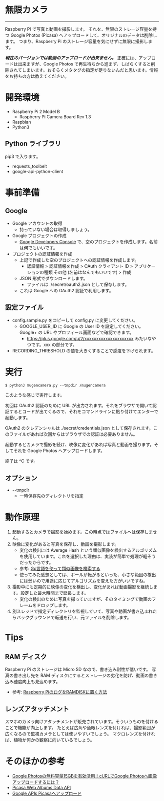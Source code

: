# 無限カメラ
----
Raspberry Pi で写真と動画を撮影します。
それを、無限のストレージ容量を持つ Google Photos (Picasa) へアップロードして、オリジナルのデータは削除します。
つまり、Raspberry Pi のストレージ容量を気にせずに無限に撮影します。

 ***現在のバージョンでは動画のアップロードが出来ません。*** 正確には、アップロードは出来ますが、Google Photos で再生待ちから進まず、しばらくすると削除されてしまいます。おそらくメタタグの指定が足りないんだと思います。情報をお持ちの方は教えてください。


# 開発環境
* Raspberry Pi 2 Model B
	* Raspberry Pi Camera Board Rev 1.3
* Raspbian
* Python3

## Python ライブラリ
pip3 で入ります。
* requests_toolbelt
* google-api-python-client


# 事前準備
## Google
* Google アカウントの取得
	* 持っていない場合は取得しましょう。
* Google プロジェクトの作成
	* [Google Developers Console](https://console.developers.google.com/) で、空のプロジェクトを作成します。名前は何でもいいです。
* プロジェクトの認証情報を作成
	* 上記で作成した空のプロジェクトへの認証情報を作成します。
		* 認証情報 > 認証情報を作成 > OAuth クライアント ID > アプリケーションの種類 その他 (名前はなんでもいいです) > 作成
	* JSON 形式でダウンロードします。
		* ファイルは ./secret/oauth2.json として保存します。
	* これは Google への OAuth2 認証で利用します。

## 設定ファイル
* config.sample.py をコピーして config.py に変更してください。
	* GOOGLE_USER_ID に Google の User ID を設定してください。 Google+ の URL やプロフィール画面などで確認できます。
		* https://plus.google.com/u/2/xxxxxxxxxxxxxxxxxxxxx みたいなやつです。xxx の部分です。
* RECORDING_THRESHOLD の値を大きくすることで感度を下げられます。


# 実行

```
$ python3 mugencamera.py --tmpdir /mugencamera
```

このような感じで実行します。

初回は OAuth2 認証のために URL が出力されます。それをブラウザで開いて認証するとコードが出てくるので、それをコマンドラインに貼り付けてエンターで起動します。

OAuth2 のクレデンシャルは ./secret/credentials.json として保存されます。このファイルがあれば次回からはブラウザでの認証は必要ありません。

起動するとカメラで撮影を続け、映像に変化があれば写真と動画を撮ります。そしてそれを Google Photos へアップロードします。

終了は ^C です。


## オプション
* --tmpdir
	* 一時保存先のディレクトリを指定



# 動作原理
1. 起動するとカメラで撮影を始めます。この時点ではファイルへは保存しません。
1. 映像に変化があると写真を保存し、動画を撮影します。
	* 変化の検出には Average Hash という類似画像を検出するアルゴリズムを使用しています。これを選択した理由は、実装が簡単で処理が軽そうだったからです。
	* 参考: [Go言語を使って類似画像を検索する](https://developers.eure.jp/tech/go_image_hash/)
	* 使ってみた感想としては、ボールが転がるといった、小さな範囲の検出には弱いので用途に応じてアルゴリズムを変えた方がいいですね。
1. 撮影中にも定期的に映像の変化を検出し、変化があれば動画撮影を継続します。設定した最大時間まで延長します。
	* 変化の検出のために写真を撮っていますが、そのタイミングで動画のフレームをドロップします。
1. 別スレッドで指定ディレクトリを監視していて、写真や動画が書き込まれたらバックグラウンドで転送を行い、元ファイルを削除します。


# Tips
## RAM ディスク
Raspberry Pi のストレージは Micro SD なので、書き込み耐性が低いです。
写真の書き出し先を RAM ディスクにするとストレージの劣化を防げ、動画の書き込み速度向上も見込めます。
* 参考: [Raspberry PiのログをRAMDISKに置く方法](https://curecode.jp/tech/raspberrypi-ramdisk/)

## レンズアタッチメント
スマホのカメラ向けアタッチメントが販売されています。そういうものを付けることで機能が向上します。
たとえば広角や魚眼レンズを付ければ、撮影範囲が広くなるので監視カメラとしては使いやすいでしょう。
マクロレンズを付ければ、植物か何かの観察に向いているでしょう。


# そのほかの参考
* [Google Photosの無料容量15GBを有効活用！cURLでGoogle Photosへ画像アップロードするには？](http://qiita.com/tamanobi/items/be3eede75c9ede41fce4)
* [Picasa Web Albums Data API](https://developers.google.com/picasa-web/docs/2.0/developers_guide_protocol)
* [Google APIs Picasaへアップロード](https://awaitingstock.wordpress.com/2012/03/07/google-apis-picasa%E3%81%B8%E3%82%A2%E3%83%83%E3%83%97%E3%83%AD%E3%83%BC%E3%83%89/)


